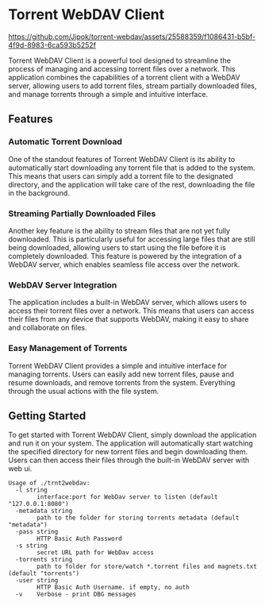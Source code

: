 # Torrent WebDAV Client

https://github.com/Jipok/torrent-webdav/assets/25588359/f1086431-b5bf-4f9d-8983-6ca593b5252f

Torrent WebDAV Client is a powerful tool designed to streamline the process of managing and accessing torrent files over a network. This application combines the capabilities of a torrent client with a WebDAV server, allowing users to add torrent files, stream partially downloaded files, and manage torrents through a simple and intuitive interface.

## Features

### Automatic Torrent Download

One of the standout features of Torrent WebDAV Client is its ability to automatically start downloading any torrent file that is added to the system. This means that users can simply add a torrent file to the designated directory, and the application will take care of the rest, downloading the file in the background.

### Streaming Partially Downloaded Files

Another key feature is the ability to stream files that are not yet fully downloaded. This is particularly useful for accessing large files that are still being downloaded, allowing users to start using the file before it is completely downloaded. This feature is powered by the integration of a WebDAV server, which enables seamless file access over the network.

### WebDAV Server Integration

The application includes a built-in WebDAV server, which allows users to access their torrent files over a network. This means that users can access their files from any device that supports WebDAV, making it easy to share and collaborate on files.

### Easy Management of Torrents

Torrent WebDAV Client provides a simple and intuitive interface for managing torrents. Users can easily add new torrent files, pause and resume downloads, and remove torrents from the system. Everything through the usual actions with the file system.

## Getting Started

To get started with Torrent WebDAV Client, simply download the application and run it on your system. The application will automatically start watching the specified directory for new torrent files and begin downloading them. Users can then access their files through the built-in WebDAV server with web ui.

```
Usage of ./trnt2webdav:
  -l string
    	interface:port for WebDav server to listen (default "127.0.0.1:8080")
  -metadata string
    	path to the folder for storing torrents metadata (default "metadata")
  -pass string
    	HTTP Basic Auth Password
  -s string
    	secret URL path for WebDav access
  -torrents string
    	path to folder for store/watch *.torrent files and magnets.txt (default "torrents")
  -user string
    	HTTP Basic Auth Username. if empty, no auth
  -v	Verbose - print DBG messages
```
